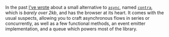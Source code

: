 In the past [I've wrote][1] about a small alternative to [`async`][2], named [`contra`][3], which is _barely over 2kb_, and has the browser at its heart. It comes with the usual suspects, allowing you to craft asynchronous flows in series or concurrently, as well as a few functional methods, an event emitter implementation, and a queue which powers most of the library.

[1]: /2014/03/07/a-less-convoluted-event-emitter-implementation
[2]: https://github.com/caolan/async
[3]: https://github.com/bevacqua/contra
